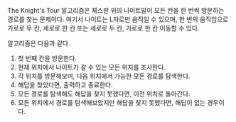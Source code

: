 The Knight's Tour 알고리즘은 체스판 위의 나이트말이 모든 칸을 한 번씩 방문하는 경로를 찾는 문제이다.
여기서 나이트는 L자로만 움직일 수 있으며, 한 번의 움직임으로 가로로 두 칸, 세로로 한 칸 또는 세로로 두 칸, 가로로 한 칸 이동할 수 있다.

알고리즘은 다음과 같다.

1. 첫 번째 칸을 방문한다.
2. 현재 위치에서 나이트가 갈 수 있는 모든 위치를 조사한다.
3. 각 위치를 방문해보며, 다음 위치에서 가능한 모든 경로를 탐색한다.
4. 해답을 찾았다면, 출력하고 종료한다.
5. 모든 경로를 탐색해도 해답을 찾지 못했다면, 이전 위치로 돌아간다.
6. 모든 위치에서 경로를 탐색해보았지만 해답을 찾지 못했다면, 해답이 없는 경우이다.

